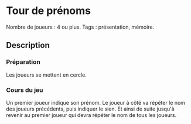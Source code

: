 # Tour de prénoms

Nombre de joueurs : 4 ou plus.
Tags : présentation, mémoire.

## Description

### Préparation

Les joueurs se mettent en cercle.

### Cours du jeu

Un premier joueur indique son prénom. Le joueur à côté va répéter le nom des joueurs précédents, puis indiquer le sien. Et ainsi de suite jusqu'à revenir au premier joueur qui devra répéter le nom de tous les joueurs.
